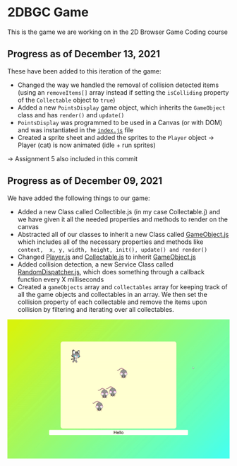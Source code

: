 # 2DBGC Game

This is the game we are working on in the 2D Browser Game Coding course

## Progress as of December 13, 2021
These have been added to this iteration of the game: 
 - Changed the way we handled the removal of collision detected items (using an `removeItems[]` array instead if setting the `isColliding` property of the `Collectable` object to `true`)
 - Added a new `PointsDisplay` game object, which inherits the `GameObject` class and has `render()` and `update()` 
 - `PointsDisplay` was programmed to be used in a Canvas (or with DOM) and was instantiated in the [`index.js`](https://github.com/sebastianttr/2DBGC_Game/blob/master/index.js) file 
 - Created a sprite sheet and added the sprites to the `Player` object -> Player (cat) is now animated (idle + run sprites) 

-> Assignment 5 also included in this commit


## Progress as of December 09, 2021

We have added the following things to our game: 

 - Added a new Class called Collectible.js (in my case Collect**a**ble.j) and we have given it all the needed properties and methods to render on the canvas  
 - Abstracted all of our classes to inherit a new Class called 
[GameObject.js](https://github.com/sebastianttr/2DBGC_Game/blob/master/Objects/GameObject.js) which includes all of the necessary properties and methods like `context,  x, y, width, height, init(), update() and render()`
 - Changed [Player.js](https://github.com/sebastianttr/2DBGC_Game/blob/master/Objects/Player.js) and [Collectable.js](https://github.com/sebastianttr/2DBGC_Game/blob/master/Objects/Collectable.js) to inherit [GameObject.js](https://github.com/sebastianttr/2DBGC_Game/blob/master/Objects/GameObject.js)
 - Added collision detection, a new Service Class called [RandomDispatcher.js](https://github.com/sebastianttr/2DBGC_Game/blob/master/Services/RandomDispatcher.js), which does something through a callback function every X milliseconds
 - Created a `gameObjects` array and `collectables` array for keeping track of all the game objects and collectables in an array. We then set the collision property of each collectable and remove the items upon collision by filtering and iterating over all collectables.

![](https://raw.githubusercontent.com/sebastianttr/2DBGC_Game/master/gameprogress_09_12_21.gif)
